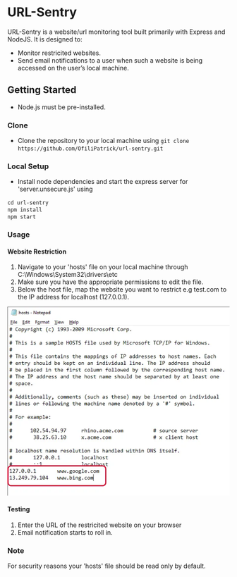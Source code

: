 # URL-Sentry

URL-Sentry is a website/url monitoring tool built primarily with Express and NodeJS. It is designed to:

- Monitor restricited websites.
- Send email notifications to a user when such a website is being accessed on the user’s local machine.

## Getting Started

- Node.js must be pre-installed.

### Clone

- Clone the repository to your local machine using
  `git clone https://github.com/OfiliPatrick/url-sentry.git`

### Local Setup

- Install node dependencies and start the express server for 'server.unsecure.js' using

```
cd url-sentry
npm install
npm start
```

### Usage

#### Website Restriction

1. Navigate to your 'hosts' file on your local machine through C:\Windows\System32\drivers\etc
2. Make sure you have the appropriate permissions to edit the file.
3. Below the host file, map the website you want to restrict e.g test.com to the IP address for localhost (127.0.0.1).

![](https://github.com/OfiliPatrick/url-sentry/blob/master/hosts-file-example.png)

#### Testing

1. Enter the URL of the restricited website on your browser
2. Email notification starts to roll in.

### Note

For security reasons your 'hosts' file should be read only by default.
